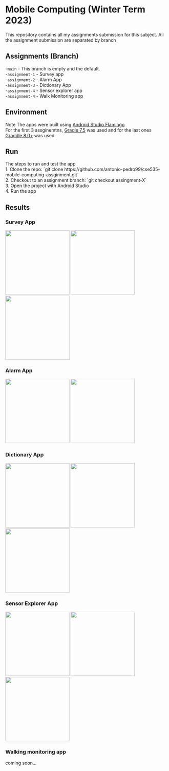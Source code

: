# Mobile Computing (Winter Term 2023)

This repository contains all my assignments submission for this subject. All the assignment submission are separated by branch

## Assignments (Branch)
  -`main` - This branch is empty and the default. <br>
  -`assignment-1` - Survey app <br>
  -`assignment-2` - Alarm App <br>
  -`assignment-3` - Dictionary App <br>
  -`assignment-4` - Sensor explorer app <br>
  -`assignment-4` - Walk Monitoring app <br>
  
    
  ## Environment 
  <p> Note The apps were built using <a href="https://developer.android.com/studio/releases">Android Studio Flamingo</a> <br>
  For the first 3 assginemtns, <a href="">Gradle 7.5</a> was used and for the last ones  <a href="">Graddle 8.0></a> was used.<br></p>
  
  ## Run
  <p>The steps to run and test the app <br>
  1. Clone the repo: `git clone https://github.com/antonio-pedro99/cse535-mobile-computing-assginment.git` <br>
  2. Checkout to an assignment branch: `git checkout assingment-X` <br>
  3. Open the project with Android Studio <br>
  4. Run the app <br></p>
  
  ## Results
  ### Survey App
  <p float="right">
    <img src="https://user-images.githubusercontent.com/42675180/217604393-cc40c0da-bd9b-4573-a4a4-dcab0f48984b.jpeg" width="200"/>
    <img src="https://user-images.githubusercontent.com/42675180/217604398-3eb25cc3-f4ff-44fc-a896-aea1c6902025.jpeg" width="200"/>
    <img src="https://user-images.githubusercontent.com/42675180/217604410-92aaf279-1c89-46fd-a097-73c2d3076e4d.jpeg" width="200"/>
  </p>
  
  ### Alarm App
<p float="right">
  <img src="https://user-images.githubusercontent.com/42675180/221217017-2b2742bd-1549-4f6d-9b00-cb8b3c87ef36.png" width="200"/>
  <img src="https://user-images.githubusercontent.com/42675180/221217154-fc0b4a96-d369-4fcb-8947-c987d68e380e.png" width="200"/>
 
</p>

### Dictionary App
<p float="right">
  <img src="https://user-images.githubusercontent.com/42675180/226883425-5c2163c8-c2ed-40e2-babf-c37d62fbf9a3.jpeg" width="200"/>
  <img src="https://user-images.githubusercontent.com/42675180/226883433-ad05af0a-96d8-49cb-af1d-cba31cd11d7b.jpeg" width="200"/>
  <img src="https://user-images.githubusercontent.com/42675180/226883435-5e73a7c3-48ee-4460-9ee7-8fdbbd250608.jpeg" width="200"/>
</p>

### Sensor Explorer App

<p float="right">
  <img src="https://user-images.githubusercontent.com/42675180/230960375-350c3ef4-96fe-425c-82f4-a5e66c6d61e9.jpeg" width="200"/>
  <img src="https://user-images.githubusercontent.com/42675180/230960409-50366c7e-79dd-4a35-9942-4be880bb76f8.jpeg" width="200"/>
  <img src="https://user-images.githubusercontent.com/42675180/230960422-f7748348-4bd3-4a6f-a6a5-9ffb8b744da7.jpeg" width="200"/>
</p>

### Walking monitoring app
coming soon...
